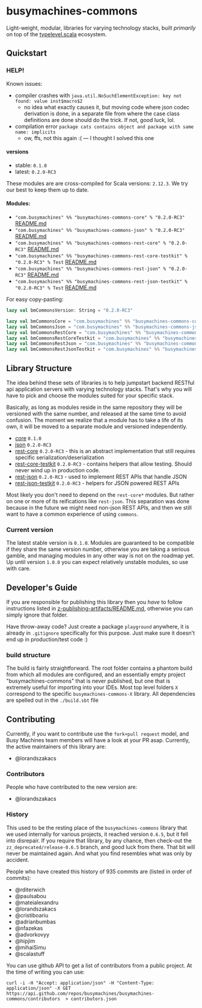 # busymachines-commons

Light-weight, modular, libraries for varying technology stacks, built _primarily_ on top of the [typelevel.scala](https://github.com/typelevel) ecosystem.

## Quickstart

### HELP!

Known issues:
* compiler crashes with `java.util.NoSuchElementException: key not found: value inst$macro$2`
  * no idea what exactly causes it, but moving code where json codec derivation is done, in a separate file from where the case class definitions are done should do the trick. If not, good luck, lol.
* compilation error `package cats contains object and package with same name: implicits`
  * ow, ffs, not this again :( — I thought I solved this one

#### versions
* stable: `0.1.0`
* latest: `0.2.0-RC3`

These modules are are cross-compiled for Scala versions: `2.12.3`. We try our best to keep them up to date.

#### Modules:
* `"com.busymachines" %% "busymachines-commons-core" % "0.2.0-RC3"` [README.md](/core)
* `"com.busymachines" %% "busymachines-commons-json" % "0.2.0-RC3"` [README.md](/json)
* `"com.busymachines" %% "busymachines-commons-rest-core" % "0.2.0-RC3"` [README.md](/rest-core)
* `"com.busymachines" %% "busymachines-commons-rest-core-testkit" % "0.2.0-RC3" % Test` [README.md](/rest-core-testkit)
* `"com.busymachines" %% "busymachines-commons-rest-json" % "0.2.0-RC3"` [README.md](/rest-json)
* `"com.busymachines" %% "busymachines-commons-rest-json-testkit" % "0.2.0-RC3" % Test` [README.md](/rest-json-testkit)

For easy copy-pasting:
```scala
lazy val bmCommonsVersion: String = "0.2.0-RC3"

lazy val bmCommonsCore = "com.busymachines" %% "busymachines-commons-core" % bmCommonsVersion
lazy val bmCommonsJson = "com.busymachines" %% "busymachines-commons-json" % bmCommonsVersion
lazy val bmCommonsRestCore = "com.busymachines" %% "busymachines-commons-rest-core" % bmCommonsVersion
lazy val bmCommonsRestCoreTestkit = "com.busymachines" %% "busymachines-commons-rest-core-testkit" % bmCommonsVersion % Test
lazy val bmCommonsRestJson = "com.busymachines" %% "busymachines-commons-rest-json" % bmCommonsVersion
lazy val bmCommonsRestJsonTestkit = "com.busymachines" %% "busymachines-commons-rest-json-testkit" % bmCommonsVersion % Test
```

## Library Structure

The idea behind these sets of libraries is to help jumpstart backend RESTful api application servers with varying technology stacks. That's why you will have to pick and choose the modules suited for your specific stack.

Basically, as long as modules reside in the same repository they will be versioned with the same number, and released at the same time to avoid confusion. The moment we realize that a module has to take a life of its own, it will be moved to a separate module and versioned independently.

* [core](/core) `0.1.0`
* [json](/json) `0.2.0-RC3`
* [rest-core](/rest-core) `0.2.0-RC3` - this is an abstract implementation that still requires specific serialization/deserialization
* [rest-core-testkit](/rest-core-testkit) `0.2.0-RC3` - contains helpers that allow testing. Should never wind up in production code.
* [rest-json](/rest-core) `0.2.0-RC3` - used to implement REST APIs that handle JSON
* [rest-json-testkit](/rest-json-testkit) `0.2.0-RC3` - helpers for JSON powered REST APIs

Most likely you don't need to depend on the `rest-core*` modules. But rather on one or more of its reifications like `rest-json`. This separation was done because in the future we might need non-json REST APIs, and then we still want to have a common experience of using `commons`.

### Current version

The latest stable version is `0.1.0`. Modules are guaranteed to be compatible if they share the same version number, otherwise you are taking a serious gamble, and managing modules in any other way is not on the roadmap yet. Up until version `1.0.0` you can expect relatively unstable modules, so use with care.

## Developer's Guide

If you are responsible for publishing this library then you _have_ to follow instructions listed in [z-publishing-artifacts/README.md](z-publishing-artifacts/README.md), otherwise you can simply ignore that folder.

Have throw-away code? Just create a package `playground` anywhere, it is already in `.gitignore` specifically for this purpose. Just make sure it doesn't end up in production/test code :)

### build structure
The build is fairly straightforward. The root folder contains a phantom build from which all modules are configured, and an essentially empty project "busymachines-commons" that is never published, but one that is extremely useful for importing into your IDEs. Most top level folders `X` correspond to the specific `busymachines-commons-X` library. All dependencies are spelled out in the `./build.sbt` file

## Contributing

Currently, if you want to contribute use the `fork+pull request` model, and Busy Machines team members will have a look at your PR asap. Currently, the active maintainers of this library are:
* @lorandszakacs

### Contributors

People who have contributed to the new version are:
* @lorandszakacs

### History

This used to be the resting place of the `busymachines-commons` library that we used internally for various projects, it reached version `0.6.5`, but it fell into disrepair. If you require that library, by any chance, then check-out the `zz_deprecated/release-0.6.5` branch, and good luck from there. That bit will never be maintained again. And what you find resembles what was only by accident.

People who have created this history of 935 commits are (listed in order of commits):
* @rditerwich
* @paulsabou
* @mateialexandru
* @lorandszakacs
* @cristiboariu
* @adrianbumbas
* @nfazekas
* @advorkovyy
* @hipjim
* @mihaiSimu
* @scalastuff

You can use github API to get a list of contributors from a public project. At the time of writing you can use:
```
curl -i -H "Accept: application/json" -H "Content-Type: application/json" -X GET https://api.github.com/repos/busymachines/busymachines-commons/contributors  > contributors.json
```
